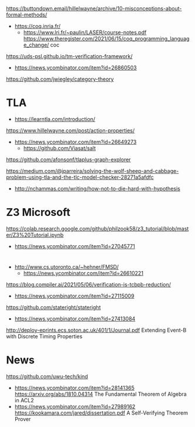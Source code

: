 https://buttondown.email/hillelwayne/archive/10-misconceptions-about-formal-methods/

* https://coq.inria.fr/
  * https://www.lri.fr/~paulin/LASER/course-notes.pdf
    https://www.theregister.com/2021/06/15/coq_programming_language_change/ coc

https://uds-psl.github.io/tm-verification-framework/
* https://news.ycombinator.com/item?id=26860503

https://github.com/jwiegley/category-theory
  
# TLA
* https://learntla.com/introduction/

https://www.hillelwayne.com/post/action-properties/
* https://news.ycombinator.com/item?id=26649273
  * https://github.com/Viasat/salt

https://github.com/afonsonf/tlaplus-graph-explorer

https://medium.com/@jparreira/solving-the-wolf-sheep-and-cabbage-problem-using-tla-and-the-tlc-model-checker-28271a5afdfc
* http://nchammas.com/writing/how-not-to-die-hard-with-hypothesis

# Z3 Microsoft
https://colab.research.google.com/github/philzook58/z3_tutorial/blob/master/Z3%20Tutorial.ipynb
* https://news.ycombinator.com/item?id=27045771

# 
* http://www.cs.utoronto.ca/~hehner/FMSD/
  * https://news.ycombinator.com/item?id=26610221

https://blog.compiler.ai/2021/05/06/verification-is-tcbpb-reduction/
* https://news.ycombinator.com/item?id=27115009

https://github.com/stateright/stateright
* https://news.ycombinator.com/item?id=27413084

http://deploy-eprints.ecs.soton.ac.uk/401/1/Journal.pdf Extending Event-B with Discrete Timing Properties

# News
https://github.com/uwu-tech/kind
* https://news.ycombinator.com/item?id=28141365
https://arxiv.org/abs/1810.04314 The Fundamental Theorem of Algebra in ACL2
* https://news.ycombinator.com/item?id=27989162
https://kookamara.com/jared/dissertation.pdf A Self-Verifying Theorem Prover